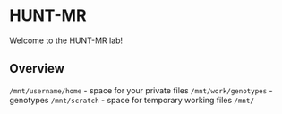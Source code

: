 # HUNT-MR
Welcome to the HUNT-MR lab!

## Overview
`/mnt/username/home` - space for your private files
`/mnt/work/genotypes` - genotypes
`/mnt/scratch` - space for temporary working files
`/mnt/`

